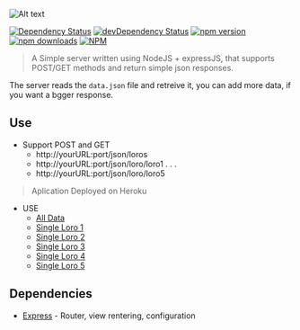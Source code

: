 ![Alt text](https://cloud.githubusercontent.com/assets/5514007/8333518/fd5cdb3c-1a9b-11e5-91d1-444c19faab0a.png)

[![Dependency Status](https://david-dm.org/OmerHerera/loro.svg?theme=shields.io)](https://david-dm.org/OmerHerera/loro)
[![devDependency Status](https://david-dm.org/OmerHerera/loro/dev-status.svg?theme=shields.io)](https://david-dm.org/OmerHerera/loro#info=devDependencies)
[![npm version](https://badge.fury.io/js/loro.svg)](http://badge.fury.io/js/loro)
[![npm downloads](https://img.shields.io/npm/dm/loro.svg)](https://img.shields.io/npm/dm/loro.svg)
[![NPM](https://nodei.co/npm/loro.png?downloads=true&downloadRank=true&stars=true)](https://nodei.co/npm/loro/)

> A Simple server written using NodeJS + expressJS, that supports POST/GET methods and return simple json responses.

The server reads the ```data.json``` file and retreive it, you can add more data, if you want a bgger response.

## Use
* Support POST and GET
	* http://yourURL:port/json/loros
	* http://yourURL:port/json/loro/loro1
	.
	.
	.
	* http://yourURL:port/json/loro/loro5


> Aplication Deployed on Heroku

- USE
	- [All Data](http://loros.herokuapp.com/json/loros) 
	- [Single Loro 1](http://loros.herokuapp.com/json/loro/loro1) 
	- [Single Loro 2](http://loros.herokuapp.com/json/loro/loro2) 
	- [Single Loro 3](http://loros.herokuapp.com/json/loro/loro3) 
	- [Single Loro 4](http://loros.herokuapp.com/json/loro/loro4) 
	- [Single Loro 5](http://loros.herokuapp.com/json/loro/loro5) 


## Dependencies
* [Express](http://expressjs.com) - Router, view rentering, configuration
